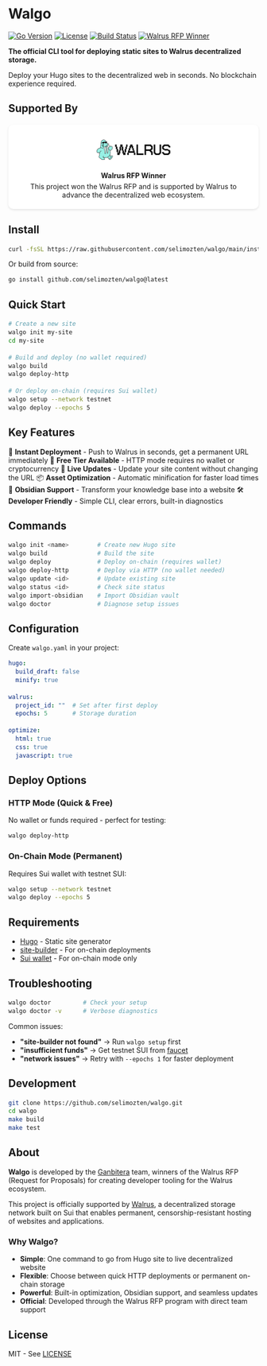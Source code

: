# Walgo

[![Go Version](https://img.shields.io/badge/Go-1.22+-blue.svg)](https://golang.org)
[![License](https://img.shields.io/badge/License-MIT-green.svg)](LICENSE)
[![Build Status](https://github.com/selimozten/walgo/actions/workflows/ci.yml/badge.svg)](https://github.com/selimozten/walgo/actions/workflows/ci.yml)
[![Walrus RFP Winner](https://img.shields.io/badge/Walrus%20RFP-Winner-orange.svg)](https://walrus.xyz)

**The official CLI tool for deploying static sites to Walrus decentralized storage.**

Deploy your Hugo sites to the decentralized web in seconds. No blockchain experience required.

## Supported By

<div style="text-align: center; background: white; padding: 20px; border-radius: 10px; margin: 20px 0; box-shadow: 0 2px 4px rgba(0,0,0,0.1);">
  <img src="walrus-logo.svg" alt="Walrus Logo" style="background: white; padding: 10px; border-radius: 5px; max-width: 150px; height: auto;" />
  <br />
  <p style="margin: 10px 0 0 0; font-weight: bold;">Walrus RFP Winner</p>
  <p style="margin: 5px 0 0 0;">This project won the Walrus RFP and is supported by Walrus to advance the decentralized web ecosystem.</p>
</div>

## Install

```bash
curl -fsSL https://raw.githubusercontent.com/selimozten/walgo/main/install.sh | bash
```

Or build from source:
```bash
go install github.com/selimozten/walgo@latest
```

## Quick Start

```bash
# Create a new site
walgo init my-site
cd my-site

# Build and deploy (no wallet required)
walgo build
walgo deploy-http

# Or deploy on-chain (requires Sui wallet)
walgo setup --network testnet
walgo deploy --epochs 5
```

## Key Features

🚀 **Instant Deployment** - Push to Walrus in seconds, get a permanent URL immediately
💸 **Free Tier Available** - HTTP mode requires no wallet or cryptocurrency
🔄 **Live Updates** - Update your site content without changing the URL
📦 **Asset Optimization** - Automatic minification for faster load times
🧠 **Obsidian Support** - Transform your knowledge base into a website
🛠️ **Developer Friendly** - Simple CLI, clear errors, built-in diagnostics

## Commands

```bash
walgo init <name>        # Create new Hugo site
walgo build              # Build the site
walgo deploy             # Deploy on-chain (requires wallet)
walgo deploy-http        # Deploy via HTTP (no wallet needed)
walgo update <id>        # Update existing site
walgo status <id>        # Check site status
walgo import-obsidian    # Import Obsidian vault
walgo doctor             # Diagnose setup issues
```

## Configuration

Create `walgo.yaml` in your project:

```yaml
hugo:
  build_draft: false
  minify: true

walrus:
  project_id: ""  # Set after first deploy
  epochs: 5       # Storage duration

optimize:
  html: true
  css: true
  javascript: true
```

## Deploy Options

### HTTP Mode (Quick & Free)
No wallet or funds required - perfect for testing:
```bash
walgo deploy-http
```

### On-Chain Mode (Permanent)
Requires Sui wallet with testnet SUI:
```bash
walgo setup --network testnet
walgo deploy --epochs 5
```

## Requirements

- [Hugo](https://gohugo.io) - Static site generator
- [site-builder](https://docs.walrus.site/walrus-sites/overview) - For on-chain deployments
- [Sui wallet](https://docs.sui.io/guides/developer/getting-started/sui-install) - For on-chain mode only

## Troubleshooting

```bash
walgo doctor         # Check your setup
walgo doctor -v      # Verbose diagnostics
```

Common issues:
- **"site-builder not found"** → Run `walgo setup` first
- **"insufficient funds"** → Get testnet SUI from [faucet](https://discord.com/channels/916379725201563759/971488439931392130)
- **"network issues"** → Retry with `--epochs 1` for faster deployment

## Development

```bash
git clone https://github.com/selimozten/walgo.git
cd walgo
make build
make test
```

## About

**Walgo** is developed by the [Ganbitera](https://ganbitera.io) team, winners of the Walrus RFP (Request for Proposals) for creating developer tooling for the Walrus ecosystem.

This project is officially supported by [Walrus](https://walrus.xyz), a decentralized storage network built on Sui that enables permanent, censorship-resistant hosting of websites and applications.

### Why Walgo?

- **Simple**: One command to go from Hugo site to live decentralized website
- **Flexible**: Choose between quick HTTP deployments or permanent on-chain storage
- **Powerful**: Built-in optimization, Obsidian support, and seamless updates
- **Official**: Developed through the Walrus RFP program with direct team support

## License

MIT - See [LICENSE](LICENSE)